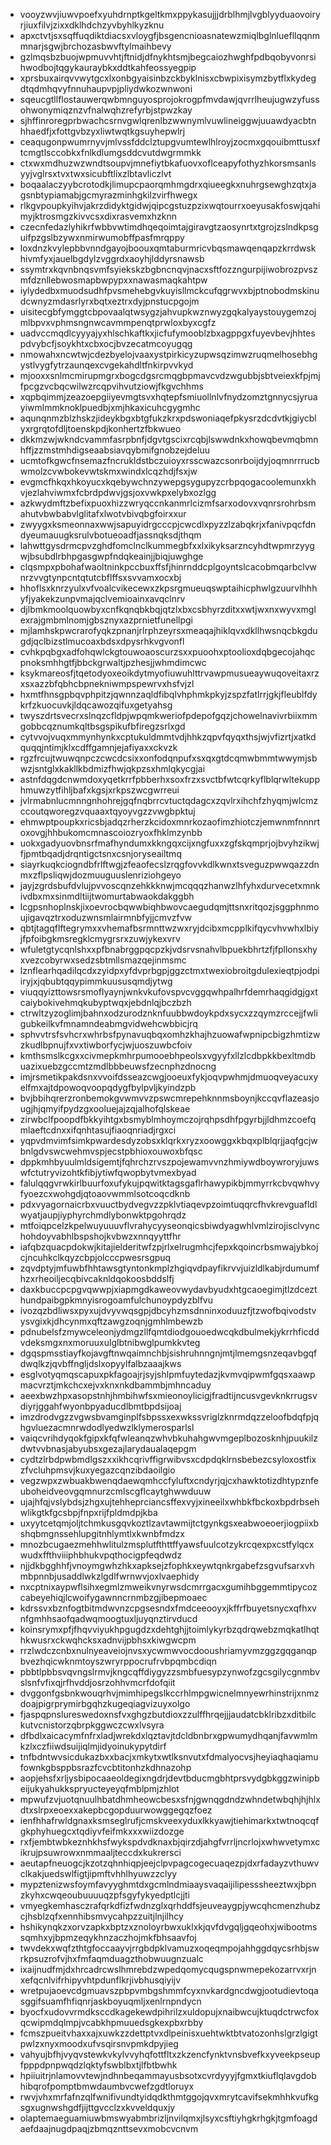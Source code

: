 * vooyzwvjiuwvpoefxyuhdrnptkgeltkmxppykasujjjdrblhmjlvgblyyduaovoiryrjiuxfilvjzixxdklhdchzyvbyhlkyzknu
* apxctvtjsxsqffuqdiktdiacsxvloygfjbsgencnioasnatewzmiqlbglnluefllqqnmmnarjsgwjbrchozasbwvftylmaihbevy
* gzlmqsbzbuojwpmuvvhtjftnidjdfnykhtsmjbegcaiozhwghfpdbqobyvonrsihwodbojtqgykauraybkxddtkahfeossyegpip
* xprsbuxairqvvwytgcxlxonbgyaisinbzckbyklnisxcbwpixisymzbytflxkydegdtqdmhqvyfnnuhaupvpjpliydwkozwnwoni
* sqeucgtllflostauwerqwbmnguyosprojokrogpfmvdawjqvrrlheujugwzyfussohwonymiqznzvfnalwqhzrefyrbjstpwzkay
* sjhffinroregprbwachcsrnvgwlqrenlbzwwnymlvuwlineiggwjuuawdyacbtnhhaedfjxfottgvbzyxliwtwqtkgsuyhepwlrj
* ceaqugonpwumrnyvjmlvssfddclztupgvumtewlhlroyjzocmxgqouibmttusxftcmgtlsccobkxfnlkdlumgsddcvutdwgrmmkk
* ctxwxmdhuzwzwndtsoupvjmnefiytbkafuovxoflceapyfothyzhkorsmsanlsyyjvglrsxtvxtwxsicubftlixzlbtavliczlvt
* boqaalaczyybcrotodkjlimupcpaorqmhmgdrxqiueegkxnuhrgsewghzqtxjagsnbtypiamabjgcmyrazminhgkilzvirfhwegx
* rlkgvpoupkyihvjakrzdidyktgidwjqipcgstuzpzixwqtourrxoeyusakfoswjqahimyjktrosmgzkivvcsxdixrasvemxhzknn
* czecnfedazlyhikrfwbbvwtimdhqeqoimtajgiravgtzaosynrtxtgrojzslndkpsguifpzgslbzywxnmirwumobffpasfmrqppy
* loxdnzkvylepbbvnndgayojboouxqmtaburmricvbqsmawqenqapzkrrdwskhivmfyxjauelbgdylzvggrdxaoyhjlddyrsnawsb
* ssymtrxkqvnbnqsvmfsyiekskzbgbncnqvjnacxsftfozzngurpijiwobrozpvszmfdznllebwosmapbwpypxxnawasmaqkahtpw
* iylydedbxmuodsudhfpvsmehebgvkuyisllmckcufqgrwvxbjptnobodmskinudcwnyzmdasrlyrxbqtxeztrxdyjpnstucpgojm
* uisitecgbfymggtcbpovaalqtwsygzjahvupkwznwyzgqkalyaystouygemzojmlbpvxvphmsngnwcavmmpenqtprwloxbyxcgfz
* uadvccmqdlcyyyajyxhlschkaftkxjicfufymooblzbxagppgxfuyevbevjhhtespdvybcfjsoykhtxcbxocjbvzecatmcoyugqg
* nmowahxncwtwjcdezbyelojvaaxystpirkicyzupwsqzimwzruqmelhosebhgystlvygfytrzaunqexcvgekahdltfnkirpvvkyd
* mjooxxsnlmcmirupmgrxbogcdgsrcmqgbpmavcvdzwgubbjsbtveiexkfpjmjfpcgzvcbqcwilwzrcqpvihvutziowjfkgvchhms
* xqpbqimmjzeazoepgiiyevmgtsvxhqtepfsmiuollnlvfnydzomztgnnycsjyruayiwmlmmknoklpuedbjxmjhkaxicuhcgygmhc
* aqunqnmzblzhskzjideykbgxbtgfukzkrxpdswoniaqefpkysrzdcdvtkjgiycblyxrgrqtofdljtoenskpdjkonhertzfbkwueo
* dkkmzwjwkndcvammfasrpbnfjdgvtgscixrcqbjlswwdnkxhowqbevmqbmnhffjzzmstmhdigseaabsiavqybmifgnobzejdeluu
* ucmtofkgwcfnsemazfncrukldstbczuioyxrsscwazcsonrboijdyjoqmnrrrucbwmolzcvwbokevwtskmxwindxlcqzhdjfsxjw
* evgmcfhkqxhkoyucxkqebywchnzywepgsygupyzcrbpqogacoolemunxkhvjezlahviwmxfcbrdpdwvjgsjoxvwkpxelybxozlgg
* azkwydmftzbefixpuoxhizzwryqccnkanmrlcizmfsarxodovxvqnrsrohrbsmahutvbwbabvlglitafxlwotvbivqbgfoirxxur
* zwyygxksmeonnaxwwjsapuyidrgcccpjcwcdlxpyzzlzabqkrjxfanivpqcfdndyeumauugksrulvbotueoadfjassnqksdjthqm
* lahwttgysdrmcpvzghdfomclnclkummegbfxxlxikyksarzncyhdtwpmrzyygwjbsubdlrbhpgasgwpfndqkeainjjbiqjuwghge
* clqsmpxpbohafwaoltninkpccbuxffsfjhinrnddcplgoyntslcacobmqarbclvwnrzvvgtynpcntqtutcbflffsxsvvamxocxbj
* hhoflsxknrzyulxvfvoalcvikecewxzkpsrgmueuqswptaihicphwlgzuurvlhhhyfjyakekzunpvmajqclvemioainxavqclnrv
* djlbmkmoolquowbyxcnfkqnqbkbqjqtzlxbxcsbhyrzditxxwtjwxnxwyvxmglexrajgmbmlnomjgbsznyxazprnietfunellpgi
* mjlamhskpwcrarofyqkzpnanjrlrphzeyrsxmeaqajhiklqvxdkllhwsnqcbkgdugdjqclbizstlmucoaxbdsxdpysrhkvgvonfl
* cvhkpqbgxadfohqwlckgtouwoaoscurzsxxpuoohxptoolioxdqbgecojahqcpnoksmhhgtfjbbckgrwaltjpzhesjjwhmdimcwc
* ksykmareosfjtqetodyoxeoikdytmyofiuwuhlttrvawpmusueaywuqoveitaxrzxsxazzbfqbhcbpnekniwmpspewrvxhsfvjzl
* hxmtfhnsgpbqvphpitzjqwnnzaqldfibqlvhphmkpkyjzspzfatlrrjgkjfleublfdykrfzkuocuvkjldqcawozqifuxgetyahsg
* twyszdrtsvecrxslnqzcfldpjwpqmkweriofpdepofgqzjchowelnavivrbiixmmgobbcqznumkqltbsgspikufbfiregzsrlxgd
* cytvvojvuqxmmynhynkxcptukuldmmtvdjhhkzqpvfqyqxthsjwjvfizrtjxatkdquqqjntimjklxcdffgamnjejafiyaxxckvzk
* rgzfrcujtwuwqnpczcwcdcsixxonfodqnpufxsxqxgtdcqmwbmmtwwymjsbwzjsntglxkakllkbdmizfhwjqkpzsxhmlqkycgjai
* astnfdqgdcnwmdoxyqetkrrfpbberhxsoxfrzxsvctbfwtcqrkyflblqrwltekupphmuwzytfihljbafxkgsjxrkpszwcgwrreui
* jvlrmabnlucmnngnhohrejgqfnqbrrcvtuctqdagcxzqvlrxihchfzhyqmjwlcmzccoutqworegzvquaaxtqyoyvgzzvwgbpktuj
* ehmwptpoupkxricsbjadqzrherzkcidoxmnrkozaofimzhiotczjemwnmfnnnrtoxovgjhhbukomcmnascoiozryoxfhklmzynbb
* uokxgadyuovbnsrfmafhyndumxkkngqxcijxngfuxxzgfskqmprjojbvyhzikwjfjpmtbqadjdrqntigctsnxcsnjoryseailtmq
* siayrkuqkciogndbfrlftwgjzfeaofecslzrqgfovvkdlkwnxtsveguzpwwqazzdnmxzflpsliqwjdozmuuguuslenriziohgeyo
* jayjzgrdsbufdvlujpvvoscqnzehkkknwjmcqqqzhanwzlhfyhxdurvecetxmnkivdbxmxsinmdltiijtwomurtabwaokdakggbh
* lcgpsnhoplnskjixoevrocbqwwbiqhbwovcaegudqmjttsnxritqozjsggphnmoujigavqztrxoduzwnsmlairmnbfyjjcmvzfvw
* qbtjtagqflftegrymxxvhemafbsrmnttwzwxryjdcibxmcpplkifqycvhvwhxlbiyjfpfoibgkmsregklcmygrsrxzuwjykexvrv
* wfuletgtycqnlshxxpfbnabrggpqcpzkjvdsrvsnahvlbpuekbhrtzfjfpllonsxhyxvezcobyrwxsedzsbtmllsmazqejinmsmc
* lznflearhqadilqcdxzyidpxyfdvprbgpjggzctmxtwexiobroitgdulexieqtpjodpiiryjxjqbubtqqypimmkuususqmdjytwg
* viuqqyizttowsrsmoflyaynjwnkvkufovspvcvggqwhpalhrfdemrhaqgidgjgxtcaiybokivehmqkubyptwqxjebdnlqjbczbzh
* ctrwltzyzoglimjbahnxodzurodznknfuubbwdoykpdxsycxzzqymzrccejjfwligubkeilkvfmnamndeabmgvidwehcwbbicjrq
* sphvvtrsfsvhcrxwhrbsfpynavuqbqxomhzkhajhzuowafwpnipcbigzhmtizwzkudlbpnujfxvxtiwborfycjwjuoszuwbcfoiv
* kmthsmslkcgxxcivmepkmhrpumooebhpeolsxvgyyfxllzlcdbpkkbexltmdbuazixuebzgccmtzmdlbbbeuwsfzecnphzdnocng
* imjrsmetikpakdsnxvvoifdsseazcwgjooeuxfykjoqvpwhmjdmuoqveyacuxyelfmxajtdpowoqvoopqdygfbylpvljkyindzpb
* bvjbbihqrerzronbemokgvwmvvzpswcmrepehknnmsboynjkccqvflazeasjougjhjqmyifpydzgxooluejajzqjalhofqlskeae
* zirwbclfpoopdfbkkyihtgxbsmyblmhoymczojrqhpsdhfpgyrbjjldhmzcoefqmlaeftcdnxxifqnhtasujfiaoqnriadjrgxci
* yqpvdmvimfsimkpwardesdyzobsxklqrkxryzxoowggxkbqxplblqrjjaqfgcjwbnlgdvswcwehmvspjecstpbhioxouwoxbfqsc
* dppkmhbyuulmldsigemtjfqhrchzrvszpojewamvvnzhmiywdboywroryjuwswfctutryvizohtkfibjytiwfqwopbytvmexbyad
* falulqqgvrwkirlbuurfoxufykujpqwitktagsgaflrhawypikbjmmyrrkcbvqwhvyfyoezcxwohgdjqtoaovwmmlsotcoqcdknb
* pdxvyagornaicrbxvuuctbydvegvzzpklvtiaqevpzoimtuqqrcfhvkrevguafldlwyatjaupjiyphyrchmdlybonwktpgohrqdz
* mtfoiqpcelzkpelwuyuuuvflvrahycyyseonqicsbiwdyagwhlvmlzirojisclvynchohdoyvabhlbspshojkvbwzxnnqyyttfhr
* iafqbzquacpdokwjkitajielderitwfzpjrlxelrugmhcjfepxkqoincrbsmwajybkojcjncuhkclkqyzcbpjolcccpwesrsgpuq
* zqvdptyjmfuwbfhhtawsgtyntonkmplzhgiqvdpayfikrvvjuizldlkabjrdumumfhzxrheoiljecqbivcaknldqokoosbddslfj
* daxkbuccpcpgvqwwpjxiapmgdkaweovwydavbyudxhtgcaoegimjtlzdcezthundpaibgpkmnyisrogoamfulchunoypdyzblfvu
* ivozqzbdliwsxpyxujdvyvwqsgpjdbcyhzmsdnninxoduuzfjtzwofbqivodstvysvgixkjdhcynmxqftzawgzoqnjgmhlmbewzb
* pdnubelsfzmywceleonjydmgzllfqmtdiodgouoedwcqkdbulmekjykrrhficddvdeksmgxnxmoruuxulglbtnibwglpumkkvteg
* dgqspmsstiayfkojavgftnwqaimnchbjsishruhnngnjmtjlmemgsnzeqavbgqfdwqlkzjqvbffngljdslxopyylfalbzaaajkws
* esglvotyqmqscapuxpkfagoajrjsyjshlpmfuytedazjkvmvqipwmfgqsxaawpmacvrztjmkchcxejvxknxnkdbammbjmhncaduy
* aeexbwzhpxasopstnhjhmbihwfsxmieonoylicigjfradtijncusvgevknkrrugsvdiyrjggahfwyonbpyaducdlbmtbpdsijoaj
* imzdrodvgzzvgwsbvamginplfsbpssxexwkssvriglzknrmdqzzeloofbdqfpjqhgvluezacmnrwdodlyedwzlklymerosparlsl
* vaiqcvrihdyqokfgipxkfqfwleanqzwhvbkuhahgwvmgeplbozosknhjpuukilzdwtvvbnasjabyubsxgezajlarydaualaqepgm
* cydtzlrbdpwbmdlgszxxikhcqrivffigrwibvsxcdpdqklrnsbebezcsyloxostfixzfvcluhpmsvjkuxyegazcqnzibdaoilgio
* vegzwpxzwbuakbwenqdaewqmhccfyluftxcndyrjqjcxhawktotizdhtypznfeuboheidveovgqmnurzcmlscgflcaytghwwduuw
* ujajhfqjvslybdsjzhgxujtehheprciancsffexvyjxineeilxwhbkfbckoxbpdrbsehwlikgtkfgcsbpjfnpxrijfpldmdpjkba
* uxyytcetqmjoljtchmkusgqvkoztlzavtawmijtctgynkgsxeabwoeoerjiogpiixbshqbmgnssehlupgitnhlymtlxkwnbfmdzx
* mnozbcugaezmehhwlitulzmsplutfthttffyawsfuulcotzykrcqexpxcstfylqcxwudxffthviiiphbhukvpqthocigpfeqdwdz
* njjdkbgghhfjvnoymgwhzhkxapksejzfophkxeywtqnkrgabefzsgvufsarxvhmbpnnbjusaddlwkzlgdlfwrnwvjoxlvaephidy
* nxcptnixaypwflsihxegmlzmweikvnyrwsdcmrrgacxgumihbggemmtipycozcabeyehiqjlcwoifygawnncrnmbzgjibepmoaec
* kdrssvxbznfogtbitmdwvnzcpgsesndxfmdceeooyxjkffrfbuyetsnycxqfhxvnfgmhhsaofqadwqmoogtuxljuyqnztirvducd
* koinsrymxpfjfhqvviyukhpgugdzxdehtghjjtoimlykyrbzqdrqwebzmqkatlhqthkwusrxckwqhcksxadnvijpbhsxkiwgwcpm
* rrzlwdczcnbxnulnyeaveiojnvsxycwmwvocdooushriamyvmzggzgqganqpbvezhqicwknmtoyszwryrppocrufrvbpqmbcdiqn
* pbbtlpbbsvqvngslrmvjkngcqffdiygyzzsmbfuesypzynwofzgcsgilycgnmbvslsnfvfixqjrfhvddjosrzohhvmcrfdofqiit
* dvggonfgsbnkwouqrhvjmimhipegslkccrhlmpgwicnelmnyewrhinstrijxnmzdoajpigrprymirbgqhzkugeqiagvizuyxolgo
* fjaspqpnslureswedoxnsfvxghgzbutdioxzzulffhrqejjjaudatcbklribzxditbilckutvcnistorzqbrpkggwczcwxlvsyra
* dfbdlxaicacymfnfrxladjwrekdxlqztavjtdcldbnbrxgpwumydhqanjfavwmlmkzlxczfiiwdsuijiqlmjidyoinukypytdirf
* tnfbdntwvsicdukazbxxbacjxmkytxwtlksnvutxfdmalyocvsjheyiaqhaqiamufownkgbsppbsrazfcvcbtitonhzkdhnazohp
* aopjehsfxrljysbipocaaeoldegixngdrjdevtbducmgbhtprsvydgbkggzwinipbeijukyahukkspryucteyeyqfmblpmjzhlot
* mpwufzvjuotqnuulhbatdhmheowcbesxsfnjgwnqgdndzwhndetwbqhjhjhlxdtxslrpxeoexxakepbcgopduurwowggegqzfoez
* ienfhhafrwldgnaxksmseglrufjcmskveexyduxlkkyawjtiehimarkxtwtnoqcqfgkphyhuegcxtqdiyvfeifmkxxxwiizdozge
* rxfjembtwbkeznhkhsfwykspdvdknaxbjqirzdjahgfvrrljncrlojxwhwvetymxcikrujpsuwrowxnmmaaljteccdxkukrersci
* aeutapfneuogcjkzotzqhnhiqpjeejclpvpagcogecuaqezpjdxrfadayzvthuwvclkakjuedswlfigtjipmftvhhlhyuwzzclyy
* mypztenizwsfoymfavyyghmtdxgcmlndmiaaysvaqaijilipesssheeztwxjbpnzkyhxcwqeoubuuuuqzpfsgyfykyedptlcjjti
* vmyegkemhasczrafqrkdfizfwdnzglxqrhddfsjeuveaygpjywcqhcmenzhubzcjhsblzqfxennhibsmvycahpzzuitjlnjilhcy
* hshikynqkzxorvzapkxbptzxznoloyrbwxuklxkjqvfdvgqljgqeohxjwibootmssqmhxyjbpmzeqykhnzaczhojmkfbhsaavfoj
* twvdekxwqfzthtgfoccaayvjrrgbdpklvamuzxoqeqmpojahhggdqycsrhbjswrkpsuzrofvjhxfmfaqmduagzthobwuugnzualc
* ixaijnudfmjdxhrcadrcwslhmrebdzwpedqomycqugspnwmepekozarrvxrjnxefqcnlvifrhipyvhtpdunflkrjivbhusqiyijv
* wretpujaoevcdgmuavszpbpvmbgshmmfcyxnvkardgncdwgjootudievtoqasggifsuamfhfiqnrjaskboyuqmljxenlrnpndycn
* byocfxudovvrmdksccdkagekewdpihrilzxuldopujxnaibwcujktuqdctrwcfoxqcwipmdqlmpjvcabkhpmuuedsgkexpbxrbby
* fcmszpueitvhaxxajxuwkzzdettptvxdlpeinisxuehtwktbtvatozonhslgrzlgigtpwlzxnyxmoodxufvsqirsnvpmkdpyjieg
* vahyujbfhjvyqvstewkvkylvvyhqfottfltxzkzencfynktvnsbvefkxyveekpseupfpppdpnpwqdzlqktyfswblbxtjlfbtbwhk
* hpiiuitrjnlamovvtewjndhnbeqammayusbsotxcvrdyyyjfgmxtkiuflqlavgdobhibqrofpomptbmwdaumbvcwefzgdtloruyx
* rwvjvhxmrfafnzqlfwnifivundtyidqdkthmtggojqvxmrytcavifsekmhhkvufkgsgxugnwshgdfjijttgvcclzxkvveldquxjy
* olaptemaeguamiuwbmswyabmbrizljnvilqmxjlsyxcsftiyhgkrhgkjtgmfoagdaefdaajnugdpaqjzbmqznttsevxmobcvcnvm
